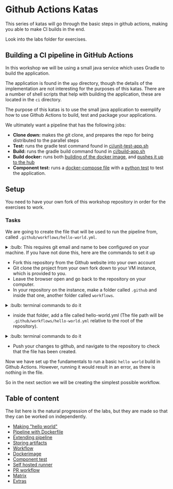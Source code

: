 # Github Actions Katas

This series of katas will go through the basic steps in github actions, making you able to make CI builds in the end.

Look into the labs folder for exercises.

## Building a CI pipeline in GitHub Actions

In this workshop we will be using a small java service which uses Gradle to build the application.

The application is found in the `app` directory, though the details of the implementation are not interesting for the purposes of this katas.
There are a number of shell scripts that help with building the application, these are located in the `ci` directory.

The purpose of this katas is to use the small java application to exemplify how to use Github Actions to build, test and package your applications.

We ultimately want a pipeline that has the following jobs:

- **Clone down:** makes the git clone, and prepares the repo for being distributed to the parallel steps
- **Test:** runs the gradle test command found in [ci/unit-test-app.sh](../ci/unit-test-app.sh)
- **Build:** runs the gradle build command found in [ci/build-app.sh](../ci/build-app.sh)
- **Build docker:** runs both [building of the docker image](../ci/build-docker.sh), and [pushes it up to the hub](../ci/push-docker.sh)
- **Component test:** runs a [docker-compose file](../component-test/docker-compose.yml) with a [python test](../component-test/test_app.py) to test the application.

## Setup

You need to have your own fork of this workshop repository in order for the exercises to work.

### Tasks

We are going to create the file that will be used to run the pipeline from, called `.github/workflows/hello-world.yml`.

<details>
<summary>:bulb: This requires git email and name to bee configured on your machine. If you have not done this, here are the commands to set it up</summary>

You need to provide your email and name to git with the following commands.

``` bash 
git config --global user.email "you@example.com"
git config --global user.name "Your Name"
```

</details>

- Fork this repository from the Github website into your own account
- Git clone the project from your own fork down to your VM instance, which is provided to you.
- Leave the browser open and go back to the repository on your computer.
- In your repository on the instance, make a folder called `.github` and inside that one, another folder called `workflows`.

<details>
<summary>:bulb: terminal commands to do it</summary>

```bash
mkdir .github
cd .github
mkdir workflows
```

</details>

- inside that folder, add a file called hello-world.yml (The file path will be `.github/workflows/hello-world.yml` relative to the root of the repository). 

<details>
<summary>:bulb: terminal commands to do it</summary>

```bash
touch .github/workflows/hello-world.yml
```

</details>

- Push your changes to github, and navigate to the repository to check that the file has been created.

Now we have set up the fundamentals to run a basic `hello world` build in Github Actions. However, running it would result in an error, as there is nothing in the file.

So in the next section we will be creating the simplest possible workflow.

## Table of content

The list here is the natural progression of the labs, but they are made so that they can be worked on independently.

- [Making "hello world"](01-hello-world-pipeline.md)
- [Pipeline with Dockerfile](02-pipeline-with-dockerfile.md)
- [Extending pipeline](03-extend-pipeline.md)
- [Storing artifacts](04-storing-artifacts.md)
- [Workflow](05-workflow.md)
- [Dockerimage](06-docker-image.md)
- [Component test](07-component-test.md)
- [Self hosted runner](08-selfhosted-runner.md)
- [PR workflow](09-pr-workflow.md)
- [Matrix](10-matrix.md)
- [Extras](XX-extras.md)
